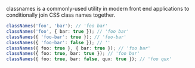 classnames is a commonly-used utility in modern front end applications to conditionally join CSS class names together.

```typescript
classNames('foo', 'bar'); // 'foo bar'
classNames('foo', { bar: true }); // 'foo bar'
classNames({ 'foo-bar': true }); // 'foo-bar'
classNames({ 'foo-bar': false }); // ''
classNames({ foo: true }, { bar: true }); // 'foo bar'
classNames({ foo: true, bar: true }); // 'foo bar'
classNames({ foo: true, bar: false, qux: true }); // 'foo qux'
```